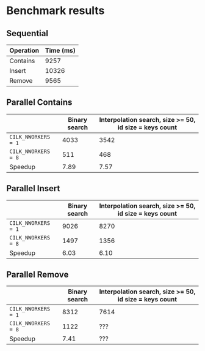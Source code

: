 # Benchmark results

## Sequential 

| Operation | Time (ms) |
| ------------- | ------------- | 
| Contains | 9257 |
| Insert | 10326 |
| Remove | 9565 |

## Parallel Contains

| | Binary search | Interpolation search, size >= 50, id size = keys count |
| ------------- | ------------- | ------------- | 
| `CILK_NWORKERS = 1` | 4033 | 3542 |
| `CILK_NWORKERS = 8` | 511 | 468 |
| Speedup | 7.89 | 7.57 |

## Parallel Insert

| | Binary search | Interpolation search, size >= 50, id size = keys count |
| ------------- | ------------- | ------------- | 
| `CILK_NWORKERS = 1` | 9026 | 8270 |
| `CILK_NWORKERS = 8` | 1497 | 1356 |
| Speedup | 6.03 | 6.10 |


## Parallel Remove

| | Binary search | Interpolation search, size >= 50, id size = keys count |
| ------------- | ------------- | ------------- | 
| `CILK_NWORKERS = 1` | 8312 | 7614 |
| `CILK_NWORKERS = 8` | 1122 | ??? |
| Speedup | 7.41 | ??? |
